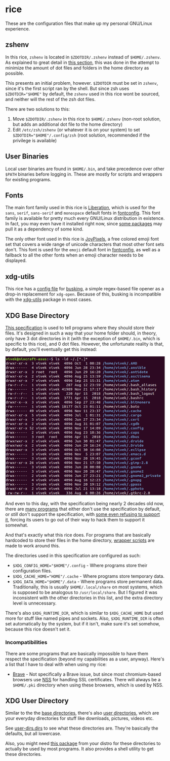 # rice

These are the configuration files that make up my personal GNU/Linux experience.

## zshenv

In this rice, `zshenv` is located in `$ZDOTDIR/.zshenv` instead of `$HOME/.zshenv`. As explained to great detail in [this section](#xdg-base-directory), this was done in the attempt to minimize the amount of dot files and folders in the home directory as possible.

This presents an initial problem, however. `$ZDOTDIR` must be set in `zshenv`, since it's the first script ran by the shell. But since zsh uses `$ZDOTDIR="$HOME"` by default, the `zshenv` used in this rice wont be sourced, and neither will the rest of the zsh dot files.

There are two solutions to this:

1. Move `$ZDOTDIR/.zshenv` in this rice to `$HOME/.zshenv` (non-root solution, but adds an additional dot file to the home directory)
2. Edit `/etc/zsh/zshenv` (or whatever it is on your system) to set `$ZDOTDIR="$HOME"/.config/zsh` (root solution, recommended if the privilege is available)

## User Binaries

Local user binaries are found in `$HOME/.bin`, and take precedence over other `$PATH` binaries before logging in. These are mostly for scripts and wrappers for existing programs.

## Fonts

The main font family used in this rice is [Liberation](https://en.wikipedia.org/wiki/Liberation_fonts), which is used for the `sans`, `serif`, `sans-serif` and `monospace` default fonts in [fontconfig](.config/fontconfig/fonts.conf). This font family is available for pretty much every GNU/Linux distribution in existence. In fact, you may even have it installed right now, since [some packages](https://www.archlinux.org/packages/community/any/ttf-liberation) may pull it as a dependency of some kind.

The only other font used in this rice is [JoyPixels](https://www.joypixels.com/), a free colored emoji font set that covers a wide range of unicode characters that most other font sets don't. This font is used for the `emoji` default font in [fontconfig](.config/fontconfig/fonts.conf), as well as a fallback to all the other fonts when an emoji character needs to be displayed.

## xdg-utils

This rice has a [config file](.config/busking/config) for [busking](https://github.com/supplantr/busking), a simple regex-based file opener as a drop-in replacement for `xdg-open`. Because of this, busking is incompatible with the [xdg-utils](https://www.archlinux.org/packages/extra/x86_64/xdg-utils/) package in most cases.

## XDG Base Directory

[This specification](https://specifications.freedesktop.org/basedir-spec/basedir-spec-latest.html) is used to tell programs where they should store their files. It's designed in such a way that your home folder should, in theory, only have 3 dot directories in it (with the exception of `$HOME/.bin`, which is specific to this rice), and 0 dot files. However, the unfortunate reality is that, by default, you'll eventually get this instead:

<img src=readme/dotfilehell.webp>

And even to this day, with the specification being nearly 2 decades old now, there are [many programs](https://wiki.archlinux.org/index.php/XDG_Base_Directory#Support) that either don't use the specification by default, or *still* don't support the specification, with [some even refusing to support it](https://bugzilla.mindrot.org/show_bug.cgi?id=2050), forcing its users to go out of their way to hack them to support it somewhat.

And that's exactly what this rice does. For programs that are basically hardcoded to store their files in the home directory, [wrapper scripts](.bin) are made to work around this.

The directories used in this specification are configured as such:

+ `$XDG_CONFIG_HOME="$HOME"/.config` - Where programs store their configuration files.
+ `$XDG_CACHE_HOME="HOME"/.cache` - Where programs store temporary data.
+ `$XDG_DATA_HOME="$HOME"/.data` - Where programs store permanent data. Traditionally, this is usually `$HOME/.local/share` on most systems, which is supposed to be analogous to `/usr/local/share`. But I figured it was inconsistent with the other directories in this list, and the extra directory level is unnecessary.

There's also `$XDG_RUNTIME_DIR`, which is similar to `$XDG_CACHE_HOME` but used more for stuff like named pipes and sockets. Also, `$XDG_RUNTIME_DIR` is often set automatically by the system, but if it isn't, make sure it's set somehow, because this rice doesn't set it.

### Incompatibilities

There are some programs that are basically impossible to have them respect the specification (beyond my capabilities as a user, anyway). Here's a list that I have to deal with when using my rice:

+ [Brave](https://brave.com/) - Not specifically a Brave issue, but since most chromium-based browsers use [NSS](https://developer.mozilla.org/en-US/docs/Mozilla/Projects/NSS) for handling SSL certificates. There will always be a `$HOME/.pki` directory when using these browsers, which is used by NSS.

## XDG User Directory

Similar to the the [base directories](#xdg-base-directory), there's also [user directories](https://www.freedesktop.org/wiki/Software/xdg-user-dirs/), which are your everyday directories for stuff like downloads, pictures, videos etc.

See [user-dirs.dirs](.config/user-dirs.dirs) to see what these directories are. They're basically the defaults, but all lowercase.

Also, you might need [this package](https://www.archlinux.org/packages/extra/x86_64/xdg-user-dirs/) from your distro for these directories to actually be used by most programs. It also provides a shell utility to get these directories.
